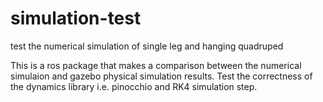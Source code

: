 # simulation-test
test the numerical simulation of single leg and hanging quadruped

This is a ros package that makes a comparison between the numerical simulaion and gazebo physical simulation results. 
Test the correctness of the dynamics library i.e. pinocchio and RK4 simulation step.
